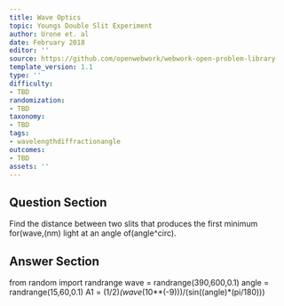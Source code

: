 ```yaml
---
title: Wave Optics
topic: Youngs Double Slit Experiment
author: Urone et. al
date: February 2018
editor: ''
source: https://github.com/openwebwork/webwork-open-problem-library
template_version: 1.1
type: ''
difficulty:
- TBD
randomization:
- TBD
taxonomy:
- TBD
tags:
- wavelengthdiffractionangle
outcomes:
- TBD
assets: ''
---
```


## Question Section 

Find the distance between two slits that produces the first minimum for(wave,(nm) light at an angle of(angle^circ).



## Answer Section

from random import randrange
wave = randrange(390,600,0.1)
angle = randrange(15,60,0.1)
A1 = (1/2)*(wave*(10**(-9)))/(sin((angle)*(pi/180)))